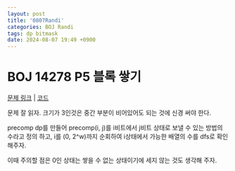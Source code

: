 ```yaml
---
layout: post
title: '0807Randi'
categories: BOJ Randi
tags: dp bitmask
date: 2024-08-07 19:49 +0900
---
```

# BOJ 14278 P5 블록 쌓기
[문제 링크](https://www.acmicpc.net/problem/14278)
|
[코드](https://www.acmicpc.net/source/82174817)

문제 잘 읽자. 크기가 3인것은 중간 부분이 비어있어도 되는 것에 신경 써야 한다.

precomp dp를 만들어 precomp(i, j)를 i비트에서 j비트 상태로 보낼 수 있는 방법의 수라고 정의 하고, i를 (0, 2^w)까지 순회하여 i상태에서 가능한 배열의 수를 dfs로 확인해주자.

이때 주의할 점은 0인 상태는 쌓을 수 없는 상태이기에 세지 않는 것도 생각해 주자.